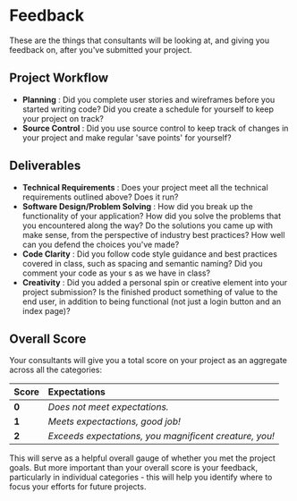 # Feedback

These are the things that consultants will be looking at, and giving you
feedback on, after you've submitted your project.

## Project Workflow

-   **Planning** : Did you complete user stories and wireframes before you
    started writing code? Did you create a schedule for yourself to keep your
    project on track?
-   **Source Control** : Did you use source control to keep track of changes in
    your project and make regular 'save points' for yourself?

## Deliverables

-   **Technical Requirements** : Does your project meet all the technical
    requirements outlined above? Does it run?
-   **Software Design/Problem Solving** : How did you break up the functionality
    of your application? How did you solve the problems that you encountered
    along the way? Do the solutions you came up with make sense, from the
    perspective of industry best practices? How well can you defend the choices
    you've made?
-   **Code Clarity** : Did you follow code style guidance and best practices
    covered in class, such as spacing and semantic naming? Did you comment your
    code as your s as we have in class?
-   **Creativity** : Did you added a personal spin or creative element into your
    project submission? Is the finished product something of value to the end
    user, in addition to being functional (not just a login button and an index
    page)?

## Overall Score

Your consultants will give you a total score on your project as an aggregate
across all the categories:

| Score | Expectations                                           |
|:------|:-------------------------------------------------------|
| **0** | _Does not meet expectations._                          |
| **1** | _Meets expectactions, good job!_                       |
| **2** | _Exceeds expectations, you magnificent creature, you!_ |

This will serve as a helpful overall gauge of whether you met the project goals.
But more important than your overall score is your feedback, particularly in
individual categories - this will help you identify where to focus your efforts
for future projects.
